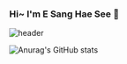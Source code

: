 ### Hi~ I'm E Sang Hae See 👋

![header](https://capsule-render.vercel.app/api?type=wave&color=auto&height=300&section=header&text=HeyEsangHaeSee!&fontSize=90)


<!--
**runnz121/runnz121** is a ✨ _special_ ✨ repository because its `README.md` (this file) appears on your GitHub profile.

Here are some ideas to get you started:

- 🔭 I’m currently working on ...
- 🌱 I’m currently learning ...
- 👯 I’m looking to collaborate on ...
- 🤔 I’m looking for help with ...
- 💬 Ask me about ...
- 📫 How to reach me: ...
- 😄 Pronouns: ...
- ⚡ Fun fact: ...
[![willianrod's wakatime stats](https://github-readme-stats.vercel.app/api/wakatime?username=runnz121)](https://github.com/anuraghazra/github-readme-stats)
[![Top Langs](https://github-readme-stats.vercel.app/api/top-langs/?username=runnz121&layout=compact)](https://github.com/anuraghazra/github-readme-stats)
![Anurag's GitHub stats](https://github-readme-stats.vercel.app/api?username=runnz121&show_icons=true)
[![willianrod's wakatime stats](https://github-readme-stats.vercel.app/api/wakatime?username=runnz121)](https://github.com/anuraghazra/github-readme-stats)

-->
![Anurag's GitHub stats](https://github-readme-stats.vercel.app/api?username=runnz121&show_icons=true&theme=dracula)




